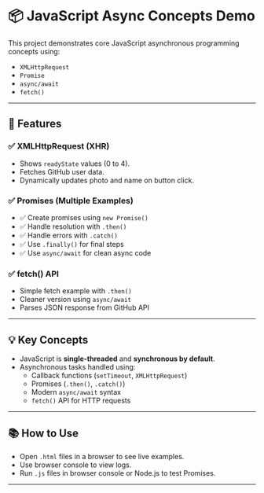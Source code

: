 # 📦 JavaScript Async Concepts Demo

This project demonstrates core JavaScript asynchronous programming concepts using:

- `XMLHttpRequest`
- `Promise`
- `async/await`
- `fetch()`

---

## 🚀 Features

### ✅ XMLHttpRequest (XHR)
- Shows `readyState` values (0 to 4).
- Fetches GitHub user data.
- Dynamically updates photo and name on button click.

### ✅ Promises (Multiple Examples)
- ✅ Create promises using `new Promise()`
- ✅ Handle resolution with `.then()`
- ✅ Handle errors with `.catch()`
- ✅ Use `.finally()` for final steps
- ✅ Use `async/await` for clean async code

### ✅ fetch() API
- Simple fetch example with `.then()`
- Cleaner version using `async/await`
- Parses JSON response from GitHub API

---

## 💡 Key Concepts

- JavaScript is **single-threaded** and **synchronous by default**.
- Asynchronous tasks handled using:
  - Callback functions (`setTimeout`, `XMLHttpRequest`)
  - Promises (`.then()`, `.catch()`)
  - Modern `async/await` syntax
  - `fetch()` API for HTTP requests

---

## 📚 How to Use

- Open `.html` files in a browser to see live examples.
- Use browser console to view logs.
- Run `.js` files in browser console or Node.js to test Promises.

---

